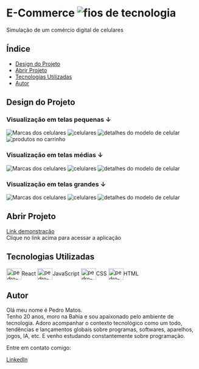 # E-Commerce ![fios de tecnologia](./public/assets//icon/favicon.svg)
Simulação de um comércio digital de celulares

## Índice
- <a href="#design-do-projeto">Design do Projeto</a>
- <a href="#abrir-projeto">Abrir Projeto</a>
- <a href="#tecnologias-utilizadas">Tecnologias Utilizadas</a>
- <a href="#autor">Autor</a>

## Design do Projeto
### Visualização em telas pequenas &#8595;
![Marcas dos celulares](./public/assets//images/mobile-inicial.png)
![celulares](./public/assets//images/mobile-produtos.png)
![detalhes do modelo de celular](./public/assets//images/mobile-vitrine.png)
![produtos no carrinho](./public/assets/images/mobile-carrinho.png)


### Visualização em telas médias &#8595;
![Marcas dos celulares](./public/assets//images/media-inicial.png)
![celulares](./public/assets//images/media-produtos.png)
![detalhes do modelo de celular](./public/assets//images/media-vitrine.png)


### Visualização em telas grandes &#8595;  
![Marcas dos celulares](./public/assets//images/grande-inicial01.png)
![celulares](./public/assets//images/grande-produtos.png)
![detalhes do modelo de celular](./public/assets//images/grande-vitrine.png)


## Abrir Projeto
[Link demonstração]()  
Clique no link acima para acessar a aplicação

## Tecnologias Utilizadas
<div display="inline-block">
  <img align="center" alt="pedro-GIT" height="30" width="40" src="https://raw.githubusercontent.com/devicons/devicon/master/icons/react/react-original.svg">React
  <img align="center" alt="pedro-JS" height="30" width="40" src="https://raw.githubusercontent.com/devicons/devicon/master/icons/javascript/javascript-plain.svg">JavaScript
  <img align="center" alt="pedro-CSS" height="30" width="40" src="https://raw.githubusercontent.com/devicons/devicon/master/icons/css3/css3-original.svg">CSS
  <img align="center" alt="pedro-HTML" height="30" width="40" src="https://raw.githubusercontent.com/devicons/devicon/master/icons/html5/html5-original.svg">HTML
</div>

## Autor
Olá meu nome é Pedro Matos.  
Tenho 20 anos, moro na Bahia e sou apaixonado pelo ambiente de tecnologia. Adoro acompanhar o contexto tecnológico como um todo, tendências e lançamentos globais sobre programas, softwares, aparelhos, jogos, IA, etc. E venho estudando constantemente sobre programação.  

Entre em contato comigo:  

<a href="https://www.linkedin.com/in/pedro-matos-7b8a50287" target="_blank" rel="noopener noreferrer">LinkedIn</a>  
